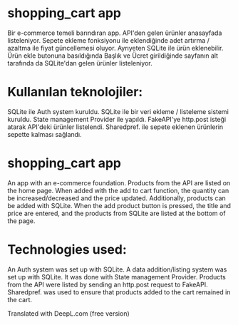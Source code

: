 # shopping_cart app

Bir e-commerce temeli barındıran app. API'den gelen ürünler anasayfada listeleniyor. Sepete ekleme fonksiyonu ile eklendiğinde adet artırma / azaltma ile fiyat güncellemesi oluyor. Ayrıyeten SQLite ile ürün eklenebilir. Ürün ekle butonuna basıldığında Başlık ve Ücret girildiğinde sayfanın alt tarafında da SQLite'dan gelen ürünler listeleniyor. 

# Kullanılan teknolojiler: 
SQLite ile Auth system kuruldu.
SQLite ile bir veri ekleme / listeleme sistemi kuruldu. 
State management Provider ile yapıldı. 
FakeAPI'ye http.post isteği atarak API'deki ürünler listelendi. 
Sharedpref. ile sepete eklenen ürünlerin sepette kalması sağlandı. 


# shopping_cart app

An app with an e-commerce foundation. Products from the API are listed on the home page. When added with the add to cart function, the quantity can be increased/decreased and the price updated. Additionally, products can be added with SQLite. When the add product button is pressed, the title and price are entered, and the products from SQLite are listed at the bottom of the page. 

# Technologies used: 
An Auth system was set up with SQLite.
A data addition/listing system was set up with SQLite. 
It was done with State management Provider. 
Products from the API were listed by sending an http.post request to FakeAPI. 
Sharedpref. was used to ensure that products added to the cart remained in the cart. 

Translated with DeepL.com (free version)
